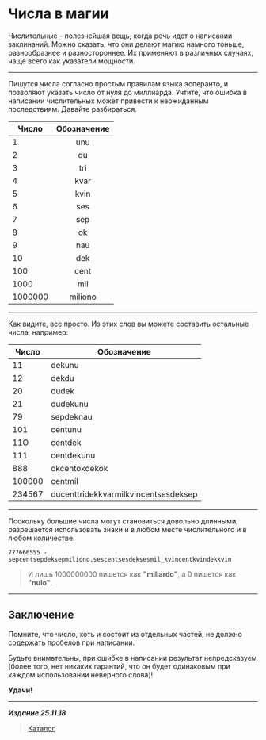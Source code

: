# Числа в магии #

Числительные - полезнейшая вещь, когда речь идет о написании заклинаний. Можно сказать, что они делают магию намного тоньше, разнообразнее и разностороннее. Их применяют в различных случаях, чаще всего как указатели мощности.

***

Пишутся числа согласно простым правилам языка эсперанто, и позволяют указать число от нуля до миллиарда. Учтите, что ошибка в написании числительных может привести к неожиданным последствиям. Давайте разбираться.

|   Число   |Обозначение|
|-----------|:---------:|
|1          |   unu     |
|2          |   du      |
|3          |   tri     |
|4          |   kvar    |
|5          |   kvin    |
|6          |   ses     |
|7          |   sep     |
|8          |   ok      |
|9          |   nau     |
|10         |   dek     |
|100        |   cent    |
|1000       |   mil     |
|1000000    |   miliono |

***

Как видите, все просто. Из этих слов вы можете составить остальные числа, например:

| Число |   Обозначение                             |
|-------|-------------------------------------------|
|11     |    dekunu                                 |
|12     |    dekdu                                  |
|20     |    dudek                                  |
|21     |    dudekunu                               |
|79     |    sepdeknau                              |
|101    |    centunu                                |
|11О    |    centdek                                |
|111    |    centdekunu                             |
|888    |    okcentokdekok                          |
|100000 |    centmil                                |
|234567 |    ducenttridekkvarmilkvincentsesdeksep   |

***

Поскольку большие числа могут становиться довольно длинными, разрешается
использовать знаки и в любом месте числительного и в любом количестве.

```cadabra
777666555 - sepcentsepdeksepmiliono.sescentsesdeksesmil_kvincentkvindekkvin
```

>И лишь 1000000000 пишется как **"miliardo"**,
а 0 пишется как **"nulo"**.

***

## Заключение ##

Помните, что число, хоть и состоит из отдельных частей, не должно содержать пробелов при написании.

Будьте внимательны, при ошибке в написании результат непредсказуем (более того, нет никаких гарантий, что он будет одинаковым при каждом использовании неверного слова)!

**Удачи!**

***

***Издание 25.11.18***

>[Каталог](../../navigation.md)

